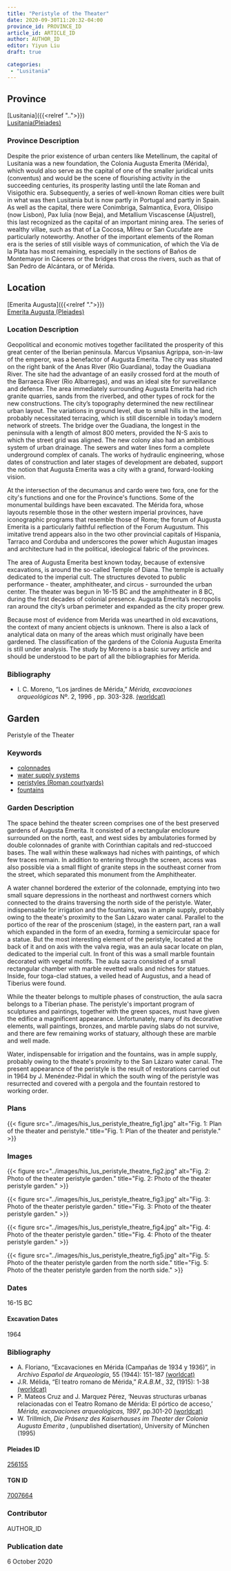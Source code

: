 ```yaml
---
title: "Peristyle of the Theater"
date: 2020-09-30T11:20:32-04:00
province_id: PROVINCE_ID
article_id: ARTICLE_ID
author: AUTHOR_ID
editor: Yiyun Liu
draft: true

categories:
 - "Lusitania"
---
```


## Province

[Lusitania]({{<relref "..">}})  
[Lusitania(Pleiades)](https://pleiades.stoa.org/places/1101)

### Province Description
Despite the prior existence of urban centers like Metellinum, the capital of Lusitania was a new foundation, the Colonia Augusta Emerita (Mérida), which would also serve as the capital of one of the smaller juridical units (conventus) and would be the scene of flourishing activity in the succeeding centuries, its prosperity lasting until the late Roman and Visigothic era.  Subsequently, a series of well-known Roman cities were built in what was then Lusitania but is now partly in Portugal and partly in Spain. As well as the capital, there were Conimbriga, Salmantica, Evora, Olisipo (now Lisbon), Pax Iulia (now Beja), and Metallium Viscascense (Aljustrel), this last recognized as the capital of an important mining area. The series of wealthy villae, such as that of La Cocosa, Milreu or San Cucufate are particularly noteworthy.  Another of the important elements of the Roman era is the series of still visible ways of communication, of which the Vía de la Plata has most remaining, especially in the sections of Baños de Montemayor in Cáceres or the bridges that cross the rivers, such as that of San Pedro de Alcántara, or of Mérida.

## Location

[Emerita Augusta]({{<relref ".">}}) \
[Emerita Augusta (Pleiades)](https://pleiades.stoa.org/places/256155)

### Location Description
Geopolitical and economic motives together facilitated the prosperity of this great center of the Iberian peninsula. Marcus Vipsanius Agrippa, son-in-law of the emperor, was a benefactor of Augusta Emerita. The city was situated on the right bank of the Anas River (Rio Guardiana), today the Guadiana River. The site had the advantage of an easily crossed ford at the mouth of the Barraeca River (Rio Albarregas), and was an ideal site for surveillance and defense.  The area immediately surrounding Augusta Emerita had rich granite quarries, sands from the riverbed, and other types of rock for the new constructions.  The city’s topography determined the new rectilinear urban layout.  The variations in ground level, due to small hills in the land, probably necessitated terracing, which is still discernible in today’s modern network of streets. The bridge over the Guadiana, the longest in the peninsula with a length of almost 800 meters, provided the N-S axis to which the street grid was aligned. The new colony also had an ambitious system of urban drainage. The sewers and water lines form a complete underground complex of canals. The works of hydraulic engineering, whose dates of construction and later stages of development are debated, support the notion that Augusta Emerita was a city with a grand, forward-looking vision.

At the intersection of the decumanus and cardo were two fora, one for the city's functions and one for the Province's functions. Some of the monumental buildings have been excavated. The Mérida fora, whose layouts resemble those in the other western imperial provinces, have iconographic programs that resemble those of Rome; the forum of Augusta Emerita is a particularly faithful reflection of the Forum Augustum. This imitative trend appears also in the two other provincial capitals of Hispania, Tarraco and Corduba and underscores the power which Augustan images and architecture had in the political, ideological fabric of the provinces.

The area of Augusta Emerita best known today, because of extensive excavations, is around the so-called Temple of Diana. The temple is actually dedicated to the imperial cult. The structures devoted to public performance - theater, amphitheater, and circus - surrounded the urban center. The theater was begun in 16-15 BC and the amphitheater in 8 BC, during the first decades of colonial presence. Augusta Emerita’s necropolis ran around the city’s urban perimeter and expanded as the city proper grew.

Because most of evidence from Merida was unearthed in old excavations, the context of many ancient objects is unknown. There is also a lack of analytical data on many of the areas which must originally have been gardened. The classification of the gardens of the Colonia Augusta Emerita is still under analysis. The study by Moreno is a basic survey article and should be understood to be part of all the bibliographies for Merida.


### Bibliography
- I. C. Moreno, “Los jardines de Mérida,” *Mérida, excavaciones arqueológicas* Nº. 2, 1996 , pp. 303-328. [(worldcat)](http://www.worldcat.org/oclc/225047612)

<!--### Location Description-->

<!-- LEAVE THIS BLANK FOR NOW -->

<!--## Sublocation-->

<!--
[AREA WITHIN LOCATION, LIKE “PALATINE HILL”](GEOREFERENCE LINK)
A sublocation is any area larger than an individual garden, but located within a location. I would always try to include a link to a controlled vocabulary here if possible. This ID may well be different from the Garden ID, e.g., Pompeii versus a Garden in one of the houses which has its own Pleiades ID.
-->

<!--### Sublocation Description-->

<!-- DESCRIPTION -->

## Garden

Peristyle of the Theater

### Keywords

- [colonnades](http://vocab.getty.edu/page/aat/300002613)
- [water supply systems](http://vocab.getty.edu/page/aat/300008618)
- [peristyles (Roman courtyards)](http://vocab.getty.edu/page/aat/300004029)
- [fountains](http://vocab.getty.edu/page/aat/300006179)


### Garden Description

The space behind the theater screen comprises one of the best preserved gardens of Augusta Emerita. It consisted of a rectangular enclosure surrounded on the north, east, and west sides by ambulatories formed by double colonnades of granite with Corinthian capitals and red-stuccoed bases. The wall within these walkways had niches with paintings, of which few traces remain. In addition to entering through the screen, access was also possible via a small flight of granite steps in the southeast corner from the street, which separated this monument from the Amphitheater.

A water channel bordered the exterior of the colonnade, emptying into two small square depressions in the northeast and northwest corners which connected to the drains traversing the north side of the peristyle. Water, indispensable for irrigation and the fountains, was in ample supply, probably owing to the theate's proximity to the San Lázaro water canal.  Parallel to the portico of the rear of the proscenium (stage), in the eastern part, ran a wall which expanded in the form of an exedra, forming a semicircular space for a statue. But the most interesting element of the peristyle, located at the back of it and on axis with the valva regia, was an aula sacar locate on plan, dedicated to the imperial cult.  In front of this was a small marble fountain decorated with vegetal motifs.  The aula sacra consisted of a small rectangular chamber with marble revetted walls and niches for statues. Inside, four toga-clad statues, a veiled head of Augustus, and a head of Tiberius were found.

While the theater belongs to multiple phases of construction, the aula sacra belongs to a Tiberian phase.  The peristyle's important program of sculptures and paintings, together with the green spaces, must have given the edifice a magnificent appearance. Unfortunately, many of its decorative elements, wall paintings, bronzes, and marble paving slabs do not survive, and there are few remaining works of statuary, although these are marble and well made.  

 Water, indispensable for irrigation and the fountains, was in ample supply, probably owing to the theate's proximity to the San Lázaro water canal. The present appearance of the peristyle is the result of restorations carried out in 1964 by J. Menéndez-Pidal in which the south wing of the peristyle was resurrected and covered with a pergola and the fountain restored to working order.



<!--
{{< figure src="IMG_URL" alt="ALT_TEXT" title="CAPTION" >}}
-->

### Plans

{{< figure src="../images/his_lus_peristyle_theatre_fig1.jpg" alt="Fig. 1: Plan of the theater and peristyle." title="Fig. 1: Plan of the theater and peristyle." >}}

### Images

{{< figure src="../images/his_lus_peristyle_theatre_fig2.jpg" alt="Fig. 2: Photo of the theater peristyle garden." title="Fig. 2: Photo of the theater peristyle garden." >}}

{{< figure src="../images/his_lus_peristyle_theatre_fig3.jpg" alt="Fig. 3: Photo of the theater peristyle garden." title="Fig. 3: Photo of the theater peristyle garden." >}}

{{< figure src="../images/his_lus_peristyle_theatre_fig4.jpg" alt="Fig. 4: Photo of the theater peristyle garden." title="Fig. 4: Photo of the theater peristyle garden." >}}

{{< figure src="../images/his_lus_peristyle_theatre_fig5.jpg" alt="Fig. 5: Photo of the theater peristyle garden from the north side." title="Fig. 5: Photo of the theater peristyle garden from the north side." >}}

### Dates

16-15 BC

#### Excavation Dates

1964

### Bibliography

* A. Floriano, “Excavaciones en Mérida (Campañas de 1934 y 1936)”, in *Archivo Español de Arqueología*,  55 (1944): 151-187 [(worldcat)](http://www.worldcat.org/oclc/1122498001)
* J.R. Mélida, “El teatro romano de Mérida,” *R.A.B.M.*, 32, (1915): 1-38 [(worldcat)](http://www.worldcat.org/oclc/252779984)
* P. Mateos Cruz and J. Marquez Pérez, ‘Neuvas structuras urbanas relacionadas con el Teatro Romano de Mérida: El pórtico de acceso,’ *Mérida, excavaciones arqueológicas, 1997*, pp.301-20 [(worldcat)](http://www.worldcat.org/oclc/48947141)
* W. Trillmich, *Die Prásenz des Kaiserhauses im Theater der Colonia Augusta Emerita* , (unpublished disertation), University of München (1995)



<!--#### Periodo ID-->

<!-- [PERIODO_ID](https://pleiades.stoa.org/places/PLEIADES_ID) -->

#### Pleiades ID

[256155](https://pleiades.stoa.org/places/256155)

#### TGN ID

[7007664](http://vocab.getty.edu/page/tgn/7007664)

### Contributor

AUTHOR_ID

### Publication date

6 October 2020

<!--### Related articles-->

<!-- Links to other related articles. Leave blank for now -->